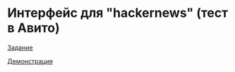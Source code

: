 # Интерфейс для "hackernews" (тест в Авито)

[Задание](https://github.com/avito-tech/internship_frontend_2022)

[Демонстрация](https://letow.github.io/hackernews/)
